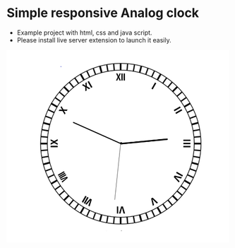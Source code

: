 # Simple responsive Analog clock

* Example project with html, css and java script.
* Please install live server extension to launch it easily.

![Analog clock](images/snap.PNG)
